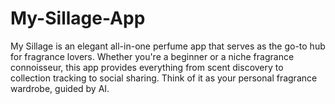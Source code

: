 # My-Sillage-App
My Sillage is an elegant all-in-one perfume app that serves as the go-to hub for fragrance lovers. Whether you're a beginner or a niche fragrance connoisseur, this app provides everything from scent discovery to collection tracking to social sharing. Think of it as your personal fragrance wardrobe, guided by AI.
